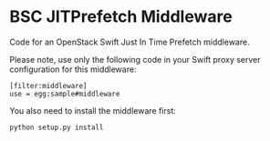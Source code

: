 # BSC JITPrefetch Middleware
Code for an OpenStack Swift Just In Time Prefetch middleware.

Please note, use only the following code in your Swift proxy server configuration for this middleware:
```
[filter:middleware]
use = egg:sample#middleware
```
You also need to install the middleware first:
```
python setup.py install 
```
